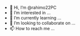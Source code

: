- 👋 Hi, I’m @rahimo22PC
- 👀 I’m interested in ...
- 🌱 I’m currently learning ...
- 💞️ I’m looking to collaborate on ...
- 📫 How to reach me ...

<!---
rahimo22PC/rahimo22PC is a ✨ special ✨ repository because its `README.md` (this file) appears on your GitHub profile.
You can click the Preview link to take a look at your changes.
--->
